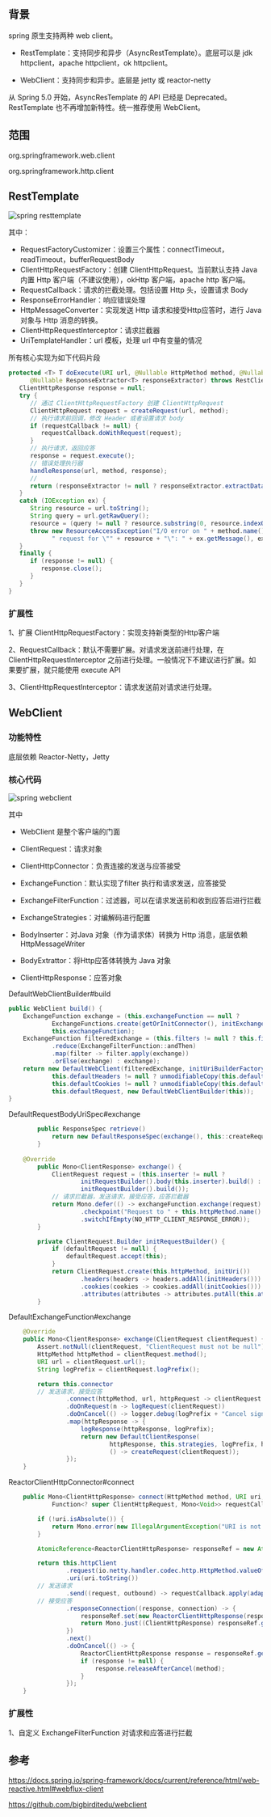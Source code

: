## 背景

spring 原生支持两种 web client。

* RestTemplate：支持同步和异步（AsyncRestTemplate）。底层可以是 jdk httpclient，apache httpclient，ok httpclient。

* WebClient：支持同步和异步。底层是 jetty 或 reactor-netty

从 Spring 5.0 开始，AsyncResTemplate 的 API 已经是 Deprecated。RestTemplate 也不再增加新特性。统一推荐使用 WebClient。

## 范围

 org.springframework.web.client

 org.springframework.http.client



## RestTemplate

![spring resttemplate](spring-resttemplate.png)

其中：

* RequestFactoryCustomizer：设置三个属性：connectTimeout，readTimeout，bufferRequestBody
* ClientHttpRequestFactory：创建 ClientHttpRequest。当前默认支持 Java 内置 Http 客户端（不建议使用），okHttp 客户端，apache http 客户端。
* RequestCallback：请求的拦截处理。包括设置 Http 头，设置请求 Body
* ResponseErrorHandler：响应错误处理
* HttpMessageConverter：实现发送 Http 请求和接受Http应答时，进行 Java 对象与 Http 消息的转换。
* ClientHttpRequestInterceptor：请求拦截器
* UriTemplateHandler：url 模板，处理 url 中有变量的情况



所有核心实现为如下代码片段

```java
protected <T> T doExecute(URI url, @Nullable HttpMethod method, @Nullable RequestCallback requestCallback,
      @Nullable ResponseExtractor<T> responseExtractor) throws RestClientException {
   ClientHttpResponse response = null;
   try {
      // 通过 ClientHttpRequestFactory 创建 ClientHttpRequest
      ClientHttpRequest request = createRequest(url, method);
      // 执行请求前回调，修改 Header 或者设置请求 body
      if (requestCallback != null) {
         requestCallback.doWithRequest(request);
      }
      // 执行请求，返回应答
      response = request.execute();
      // 错误处理执行器
      handleResponse(url, method, response);
      // 
      return (responseExtractor != null ? responseExtractor.extractData(response) : null);
   }
   catch (IOException ex) {
      String resource = url.toString();
      String query = url.getRawQuery();
      resource = (query != null ? resource.substring(0, resource.indexOf('?')) : resource);
      throw new ResourceAccessException("I/O error on " + method.name() +
            " request for \"" + resource + "\": " + ex.getMessage(), ex);
   }
   finally {
      if (response != null) {
         response.close();
      }
   }
}
```



### 扩展性

1、扩展 ClientHttpRequestFactory：实现支持新类型的Http客户端

2、RequestCallback：默认不需要扩展。对请求发送前进行处理，在 ClientHttpRequestInterceptor 之前进行处理。一般情况下不建议进行扩展。如果要扩展，就只能使用 execute API

3、ClientHttpRequestInterceptor：请求发送前对请求进行处理。



## WebClient



### 功能特性

底层依赖 Reactor-Netty，Jetty



### 核心代码

![spring webclient](spring-webclient.png)

其中

* WebClient 是整个客户端的门面

* ClientRequest：请求对象
* ClientHttpConnector：负责连接的发送与应答接受
* ExchangeFunction：默认实现了filter 执行和请求发送，应答接受
* ExchangeFilterFunction：过滤器，可以在请求发送前和收到应答后进行拦截
* ExchangeStrategies：对编解码进行配置
* BodyInserter：对Java 对象（作为请求体）转换为 Http 消息，底层依赖 HttpMessageWriter
* BodyExtrattor：将Http应答体转换为 Java 对象
* ClientHttpResponse：应答对象



DefaultWebClientBuilder#build

```java
public WebClient build() {
	ExchangeFunction exchange = (this.exchangeFunction == null ?
			ExchangeFunctions.create(getOrInitConnector(), initExchangeStrategies()) :
			this.exchangeFunction);
	ExchangeFunction filteredExchange = (this.filters != null ? this.filters.stream()
			.reduce(ExchangeFilterFunction::andThen)
			.map(filter -> filter.apply(exchange))
			.orElse(exchange) : exchange);
	return new DefaultWebClient(filteredExchange, initUriBuilderFactory(),
			this.defaultHeaders != null ? unmodifiableCopy(this.defaultHeaders) : null,
			this.defaultCookies != null ? unmodifiableCopy(this.defaultCookies) : null,
			this.defaultRequest, new DefaultWebClientBuilder(this));
}
```
DefaultRequestBodyUriSpec#exchange

```java
		public ResponseSpec retrieve() 
			return new DefaultResponseSpec(exchange(), this::createRequest);
		}
		
    @Override
		public Mono<ClientResponse> exchange() {
			ClientRequest request = (this.inserter != null ?
					initRequestBuilder().body(this.inserter).build() :
					initRequestBuilder().build());
			// 请求拦截器，发送请求，接受应答，应答拦截器
			return Mono.defer(() -> exchangeFunction.exchange(request)
					.checkpoint("Request to " + this.httpMethod.name() + " " + this.uri + " [DefaultWebClient]")
					.switchIfEmpty(NO_HTTP_CLIENT_RESPONSE_ERROR));
		}

		private ClientRequest.Builder initRequestBuilder() {
			if (defaultRequest != null) {
				defaultRequest.accept(this);
			}
			return ClientRequest.create(this.httpMethod, initUri())
					.headers(headers -> headers.addAll(initHeaders()))
					.cookies(cookies -> cookies.addAll(initCookies()))
					.attributes(attributes -> attributes.putAll(this.attributes));
		}
```



DefaultExchangeFunction#exchange

```java
	@Override
	public Mono<ClientResponse> exchange(ClientRequest clientRequest) {
		Assert.notNull(clientRequest, "ClientRequest must not be null");
		HttpMethod httpMethod = clientRequest.method();
		URI url = clientRequest.url();
		String logPrefix = clientRequest.logPrefix();

		return this.connector
        // 发送请求，接受应答
				.connect(httpMethod, url, httpRequest -> clientRequest.writeTo(httpRequest, this.strategies))
				.doOnRequest(n -> logRequest(clientRequest))
				.doOnCancel(() -> logger.debug(logPrefix + "Cancel signal (to close connection)"))
				.map(httpResponse -> {
					logResponse(httpResponse, logPrefix);
					return new DefaultClientResponse(
							httpResponse, this.strategies, logPrefix, httpMethod.name() + " " + url,
							() -> createRequest(clientRequest));
				});
	}
```


ReactorClientHttpConnector#connect

```java
	public Mono<ClientHttpResponse> connect(HttpMethod method, URI uri,
			Function<? super ClientHttpRequest, Mono<Void>> requestCallback) {

		if (!uri.isAbsolute()) {
			return Mono.error(new IllegalArgumentException("URI is not absolute: " + uri));
		}

		AtomicReference<ReactorClientHttpResponse> responseRef = new AtomicReference<>();

		return this.httpClient
				.request(io.netty.handler.codec.http.HttpMethod.valueOf(method.name()))
				.uri(uri.toString())
        // 发送请求
				.send((request, outbound) -> requestCallback.apply(adaptRequest(method, uri, request, outbound)))
        // 接受应答
				.responseConnection((response, connection) -> {
					responseRef.set(new ReactorClientHttpResponse(response, connection));
					return Mono.just((ClientHttpResponse) responseRef.get());
				})
				.next()
				.doOnCancel(() -> {
					ReactorClientHttpResponse response = responseRef.get();
					if (response != null) {
						response.releaseAfterCancel(method);
					}
				});
	}
```



### 扩展性

1、自定义 ExchangeFilterFunction 对请求和应答进行拦截



## 参考

https://docs.spring.io/spring-framework/docs/current/reference/html/web-reactive.html#webflux-client

https://github.com/bigbirditedu/webclient